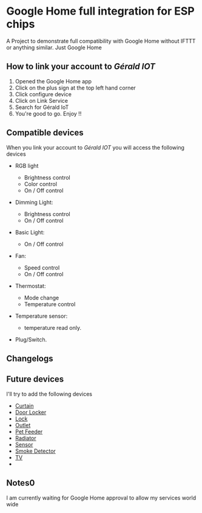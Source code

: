 # Google Home full integration for ESP chips

A Project to demonstrate full compatibility with Google Home without IFTTT or anything similar. Just Google Home

## How to link your account to *Gérald IOT*

1. Opened the Google Home app
1. Click on the plus sign at the top left hand corner
1. Click configure device
1. Click on Link Service
1. Search for Gérald IoT
1. You're good to go. Enjoy !!


## Compatible devices
When you link your account to *Gérald IOT* you will access the following devices

- RGB light
    - Brightness control
    - Color control
    - On / Off control
    
- Dimming Light:
    - Brightness control
    - On / Off control
    
- Basic Light:
    - On / Off control

- Fan:
    - Speed control
    - On / Off control


- Thermostat:
    - Mode change
    - Temperature control

- Temperature sensor:
    - temperature read only.

- Plug/Switch.

## Changelogs


## Future devices
I'll try to add the following devices
 - [Curtain](https://developers.google.com/assistant/smarthome/guides/curtain)
 - [Door Locker](https://developers.google.com/assistant/smarthome/guides/door)
 - [Lock](https://developers.google.com/assistant/smarthome/guides/lock)
 - [Outlet](https://developers.google.com/assistant/smarthome/guides/outlet)
 - [Pet Feeder](https://developers.google.com/assistant/smarthome/guides/petfeeder)
 - [Radiator](https://developers.google.com/assistant/smarthome/guides/radiator)
 - [Sensor](https://developers.google.com/assistant/smarthome/guides/sensor)
 - [Smoke Detector](https://developers.google.com/assistant/smarthome/guides/smoke_detector)
 - [TV](https://developers.google.com/assistant/smarthome/guides/tv)
 - []()

## Notes0
I am currently waiting for Google Home approval to allow my services world wide
